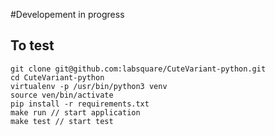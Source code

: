 	

#Developement in progress
## To test 

	git clone git@github.com:labsquare/CuteVariant-python.git
	cd CuteVariant-python
	virtualenv -p /usr/bin/python3 venv 
	source ven/bin/activate 
	pip install -r requirements.txt
	make run // start application
	make test // start test 
